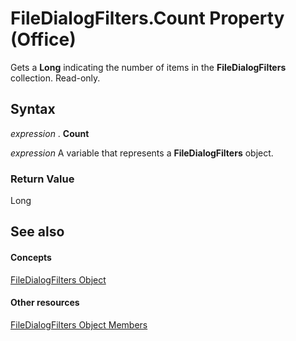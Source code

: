 
# FileDialogFilters.Count Property (Office)

Gets a  **Long** indicating the number of items in the **FileDialogFilters** collection. Read-only.


## Syntax

 _expression_ . **Count**

 _expression_ A variable that represents a **FileDialogFilters** object.


### Return Value

Long


## See also


#### Concepts


[FileDialogFilters Object](a74663cf-ad63-e41a-8d5e-e51e8a20c173.md)
#### Other resources


[FileDialogFilters Object Members](badd8f49-3f59-837f-ed20-a4a849910d4c.md)
